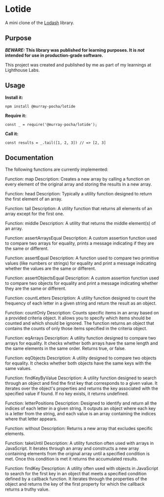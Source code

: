 # Lotide

A mini clone of the [Lodash](https://lodash.com) library.

## Purpose

**_BEWARE:_ This library was published for learning purposes. It is _not_ intended for use in production-grade software.**

This project was created and published by me as part of my learnings at Lighthouse Labs.

## Usage

**Install it:**

`npm install @murray-pocha/lotide`

**Require it:**

`const _ = require('@murray-pocha/lotide');`

**Call it:**

`const results = _.tail([1, 2, 3]) // => [2, 3]`

## Documentation

The following functions are currently implemented:

  Function: map                   Description: Creates a new array by calling a function on every element of the original array and storing the 
                                               results in a new array.


  Function: head                  Description: Typically a utility function designed to return the first element of an array. 


  Function: tail                  Description: A utility function that returns all elements of an array except for the first one. 


  Function: middle                Description: A utility that returns the middle element(s) of an array.


  Function: assertArraysEqual     Description: A custom assertion function used to compare two arrays for equality, prints a
                                               message indicating if they are the same or different. 


  Function: assertEqual           Description: A function used to compare two primitive values (like numbers or strings) for equality and print a 
                                               message indicating whether the values are the same or different.


  Function: assertObjectsEqual    Description: A custom assertion function used to compare two objects for equality and print a message indicating 
                                               whether they are the same or different.


  Function: countLetters          Description: A utility function designed to count the frequency of each letter in a given string and return the 
                                               result as an object.


  Function: countOnly             Description: Counts specific items in an array based on a provided criteria object. It allows you to specify 
                                               which items should be counted and which should be ignored. The function returns an object that contains the counts of only those items specified in the criteria object.


  Function: eqArrays              Description: A utility function designed to compare two arrays for equality. It checks whether both arrays have 
                                               the same length and the same elements in the same order. Returns true, or false.


  Function: eqObjects             Description: A utility designed to compare two objects for equality. It checks whether both objects have the 
                                               same keys with the same values.


  Function: findKeyByValue        Description: A utility function designed to search through an object and find the first key that corresponds to 
                                               a given value. It iterates over the object's properties and returns the key associated with the specified value if found. If no key exists, it returns undefined.


  Function: letterPositions       Description: Designed to identify and return all the indices of each letter in a given string. It 
                                               outputs an object where each key is a letter from the string, and each value is an array containing the indices where that letter appears.


  Function: without               Description: Returns a new array that excludes specific elements.


  Function: takeUntil             Description: A utility function often used with arrays in JavaScript. It iterates through an array and 
                                               constructs a new array containing elements from the original array until a specified condition is met. Once this condition is met it returns the accumulated results.


  Function: findKey               Description: A utility often used with objects in JavaScript to search for the first key in an object that meets 
                                               a specified condition defined by a callback function. It iterates through the properties of the object and returns the key of the first property for which the callback returns a truthy value.